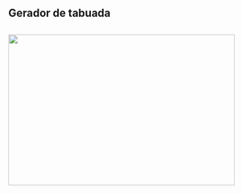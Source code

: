 <h2>Gerador de tabuada<h2>

<img src="https://media.giphy.com/media/oA2fmuXZZIZSBz88D5/giphy.gif" width="450" height="300" />
